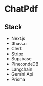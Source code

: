 # ChatPdf

## Stack

- Next.js
- Shadcn
- Clerk
- Stripe
- Supabase
- PinecondeDB
- Langchain
- Gemini Api
- Prisma
